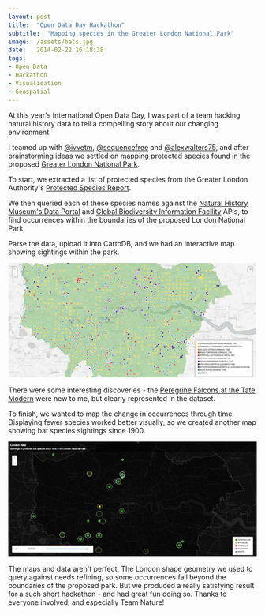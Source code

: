 ```yaml
---
layout: post
title:  "Open Data Day Hackathon"
subtitle:  "Mapping species in the Greater London National Park"
image:  /assets/bats.jpg
date:   2014-02-22 16:18:38
tags:
- Open Data
- Hackathon
- Visualisation
- Geospatial
---
```


At this year's International Open Data Day, I was part of a team hacking natural history data to tell a compelling story about our changing environment.
 
 
 
 

I teamed up with <a target="_blank" rel="nofollow" href="https://twitter.com/ivvetm">@ivvetm</a>, <a target="_blank" rel="nofollow" href="https://twitter.com/sequencefree">@sequencefree</a> and <a target="_blank" rel="nofollow" href="https://twitter.com/alexwalters75">@alexwalters75</a>, and after brainstorming ideas we settled on mapping protected species found in the proposed <a target="_blank" rel="nofollow" href="http://www.greaterlondonnationalpark.org.uk">Greater London National Park</a>.

To start, we extracted a list of protected species from the Greater London Authority's <a target="_blank" rel="nofollow" href="http://legacy.london.gov.uk/mayor/environment/biodiversity/docs/protected_species_in_london.pdf">Protected Species Report</a>.

We then queried each of these species names against the <a target="_blank" rel="nofollow" href="http://data.nhm.ac.uk/">Natural History Museum's Data Portal</a> and <a target="_blank" rel="nofollow" href="http://www.gbif.org/">Global Biodiversity Information Facility</a> APIs, to find occurrences within the boundaries of the proposed London National Park. 

Parse the data, upload it into CartoDB, and we had an interactive map showing sightings within the park.     

<a href="/opendataday/species.html" target="_blank">
    <img src="/assets/140222-specimen-map.jpg" title="London National Park Specimen Map" />
</a>

There were some interesting discoveries - the <a href="http://www.wwww.rspb.org.uk/discoverandenjoynature/seenature/datewithnature/146957-peregrines-at-the-tate-modern">Peregrine Falcons at the Tate Modern</a> were new to me, but clearly represented in the dataset.

To finish, we wanted to map the change in occurrences through time.  Displaying fewer species worked better visually, so we created another map showing bat species sightings since 1900.

<a href="/opendataday/bats.html" target="_blank">
    <img src="/assets/140222-bats-map.jpg" title="London National Park Bats since 1900" />
</a>

The maps and data aren't perfect.  The London shape geometry we used to query against needs refining, so some occurrences fall beyond the boundaries of the proposed park.  But we produced a really satisfying result for a such short hackathon - and had great fun doing so. Thanks to everyone involved, and especially Team Nature!



